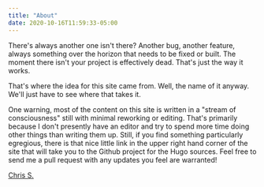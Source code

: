 ```yaml
---
title: "About"
date: 2020-10-16T11:59:33-05:00
---
```


There's always another one isn't there? Another bug, another feature, always something over
the horizon that needs to be fixed or built. The moment there isn't your project is effectively
dead. That's just the way it works. 

That's where the idea for this site came from. Well, the name of it anyway. We'll just have to 
see where that takes it.

One warning, most of the content on this site is written in a "stream of consciousness" still
with minimal reworking or editing. That's primarily because I don't presently have an editor
and try to spend more time doing other things than writing them up. Still, if you find something
particularly egregious, there is that nice little link in the upper right hand corner of the
site that will take you to the Github project for the Hugo sources. Feel free to send me a
pull request with any updates you feel are warranted!


[Chris S.](https://chrissalch.com)
